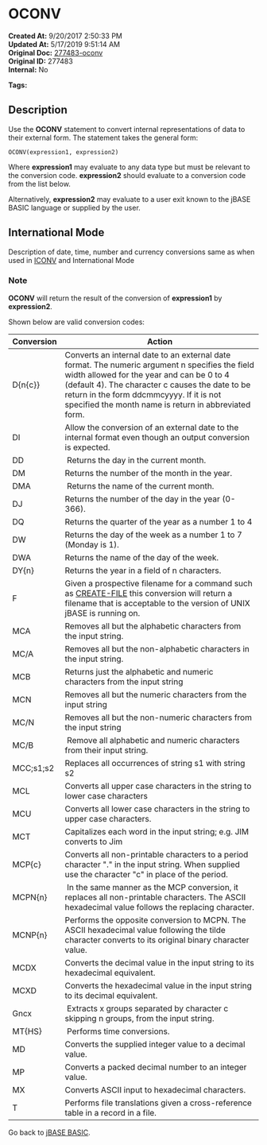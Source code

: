 # OCONV

**Created At:** 9/20/2017 2:50:33 PM  
**Updated At:** 5/17/2019 9:51:14 AM  
**Original Doc:** [277483-oconv](https://docs.jbase.com/36868-jbase-basic/277483-oconv)  
**Original ID:** 277483  
**Internal:** No  

**Tags:**
<badge text='case' vertical='middle' />
<badge text='lower' vertical='middle' />
<badge text='upper' vertical='middle' />
<badge text='lower case to upper case' vertical='middle' />
<badge text='upper case to lower case' vertical='middle' />
<badge text='output formatting' vertical='middle' />

## Description

Use the **OCONV** statement to convert internal representations of data to their external form. The statement takes the general form:

```
OCONV(expression1, expression2)
```

Where **expression1** may evaluate to any data type but must be relevant to the conversion code. **expression2** should evaluate to a conversion code from the list below.

Alternatively, **expression2** may evaluate to a user exit known to the jBASE BASIC language or supplied by the user.

## International Mode

Description of date, time, number and currency conversions same as when used in [ICONV](./../iconv) and International Mode

### Note

**OCONV** will return the result of the conversion of **expression1** by **expression2**.

Shown below are valid conversion codes:

 | Conversion | Action |
 | --- | --- |
 | D{n{c}} | Converts an internal date to an external date format. The numeric argument n specifies the field width allowed for the year and can be 0 to 4 (default 4). The character c causes the date to be return in the form ddcmmcyyyy. If it is not specified the month name is return in abbreviated form. |
 | DI | Allow the conversion of an external date to the internal format even though an output conversion is expected. |
 | DD |  Returns the day in the current month. |
 | DM | Returns the number of the month in the year. |
 | DMA |  Returns the name of the current month. |
 | DJ | Returns the number of the day in the year (0-366). |
 | DQ | Returns the quarter of the year as a number 1 to 4 |
 | DW | Returns the day of the week as a number 1 to 7 (Monday is 1). |
 | DWA | Returns the name of the day of the week. |
 | DY{n} | Returns the year in a field of n characters. |
 | F | Given a prospective filename for a command such as [CREATE-FILE](./../create) this conversion will return a filename that is acceptable to the version of UNIX jBASE is running on. |
 | MCA | Removes all but the alphabetic characters from the input string. |
 | MC/A | Removes all but the non-alphabetic characters in the input string. |
 | MCB | Returns just the alphabetic and numeric characters from the input string |
 | MCN | Removes all but the numeric characters from the input string |
 | MC/N | Removes all but the non-numeric characters from the input string |
 | MC/B |  Remove all alphabetic and numeric characters from their input string. |
 | MCC;s1;s2 | Replaces all occurrences of string s1 with string s2 |
 | MCL | Converts all upper case characters in the string to lower case characters |
 | MCU | Converts all lower case characters in the string to upper case characters. |
 | MCT | Capitalizes each word in the input string; e.g. JIM converts to Jim |
 | MCP{c} | Converts all non-printable characters to a period character "." in the input string. When supplied use the character "c" in place of the period. |
 | MCPN{n} |  In the same manner as the MCP conversion, it replaces all non-printable characters. The ASCII hexadecimal value follows the replacing character. |
 | MCNP{n} | Performs the opposite conversion to MCPN. The ASCII hexadecimal value following the tilde character converts to its original binary character value. |
 | MCDX | Converts the decimal value in the input string to its hexadecimal equivalent. |
 | MCXD | Converts the hexadecimal value in the input string to its decimal equivalent. |
 | Gncx |  Extracts x groups separated by character c skipping n groups, from the input string. |
 | MT{HS} |  Performs time conversions. |
 | MD | Converts the supplied integer value to a decimal value. |
 | MP | Converts a packed decimal number to an integer value. |
 | MX | Converts ASCII input to hexadecimal characters. |
 | T | Performs file translations given a cross-reference table in a record in a file. |

Go back to [jBASE BASIC](./../jbase-basic-programmers-reference-guide).

